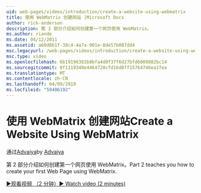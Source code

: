 ```yaml
---
uid: web-pages/videos/introduction/create-a-website-using-webmatrix
title: 使用 WebMatrix 创建网站 |Microsoft Docs
author: rick-anderson
description: 第 2 部分介绍如何创建第一个网页使用 WebMatrix。
ms.author: riande
ms.date: 04/12/2011
ms.assetid: a60d0b1f-38c4-4a7a-901e-8de57b087dd4
msc.legacyurl: /web-pages/videos/introduction/create-a-website-using-webmatrix
msc.type: video
ms.openlocfilehash: 6b19196383b8bfa4d0f37f6d27bfd6009882bc14
ms.sourcegitcommit: 0f1119340e4464720cfd16d0ff15764746ea1fea
ms.translationtype: MT
ms.contentlocale: zh-CN
ms.lasthandoff: 04/09/2019
ms.locfileid: "59406192"
---
```

# <a name="create-a-website-using-webmatrix"></a><span data-ttu-id="59bcd-103">使用 WebMatrix 创建网站</span><span class="sxs-lookup"><span data-stu-id="59bcd-103">Create a Website Using WebMatrix</span></span>

<span data-ttu-id="59bcd-104">通过[Advaiya](https://twitter.com/Advaiyasolns)</span><span class="sxs-lookup"><span data-stu-id="59bcd-104">by [Advaiya](https://twitter.com/Advaiyasolns)</span></span>

<span data-ttu-id="59bcd-105">第 2 部分介绍如何创建第一个网页使用 WebMatrix。</span><span class="sxs-lookup"><span data-stu-id="59bcd-105">Part 2 teaches you how to create your first Web Page using WebMatrix.</span></span>

[<span data-ttu-id="59bcd-106">&#9654;观看视频 （2 分钟）</span><span class="sxs-lookup"><span data-stu-id="59bcd-106">&#9654; Watch video (2 minutes)</span></span>](https://channel9.msdn.com/Blogs/ASP-NET-Site-Videos/create-a-website-using-webmatrix)

